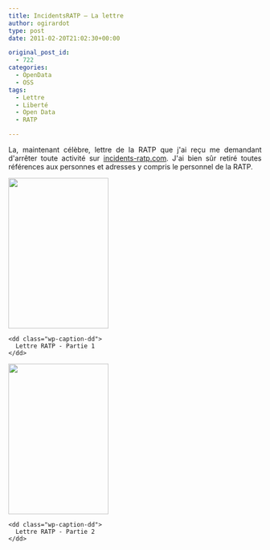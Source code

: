 ```yaml
---
title: IncidentsRATP – La lettre
author: ogirardot
type: post
date: 2011-02-20T21:02:30+00:00

original_post_id:
  - 722
categories:
  - OpenData
  - OSS
tags:
  - Lettre
  - Liberté
  - Open Data
  - RATP

---
```

<p style="text-align:justify;">
  La, maintenant célèbre, lettre de la RATP que j'ai reçu me demandant d'arrêter toute activité sur <a href="http://www.incidents-ratp.com" target="_blank">incidents-ratp.com</a>. J'ai bien sûr retiré toutes références aux personnes et adresses y compris le personnel de la RATP.
</p>
<!--more-->

<div class="mceTemp mceIEcenter" style="text-align:justify;">
  <dl class="wp-caption aligncenter">
    <dt class="wp-caption-dt">
      <a href="http://ogirardot.wordpress.com/wp-content/uploads/2011/02/lettre-ratp-part-1-2.jpg"><img loading="lazy" decoding="async" class="size-medium wp-image-723" title="Lettre RATP Part 1-2" src="http://ogirardot.wordpress.com/wp-content/uploads/2011/02/lettre-ratp-part-1-2.jpg?w=199&#038;h=300" alt="" width="199" height="300" /></a>
    </dt>
    
    <dd class="wp-caption-dd">
      Lettre RATP - Partie 1
    </dd>
  </dl>
</div>

<div class="mceTemp mceIEcenter" style="text-align:justify;">
  <dl class="wp-caption aligncenter">
    <dt class="wp-caption-dt">
      <a href="http://ogirardot.wordpress.com/wp-content/uploads/2011/02/lettre-ratp-part-2-2.jpg"><img loading="lazy" decoding="async" class="size-medium wp-image-724" title="Lettre RATP Part 2-2" src="http://ogirardot.wordpress.com/wp-content/uploads/2011/02/lettre-ratp-part-2-2.jpg?w=199&#038;h=300" alt="" width="199" height="300" /></a>
    </dt>
    
    <dd class="wp-caption-dd">
      Lettre RATP - Partie 2
    </dd>
  </dl>
</div>